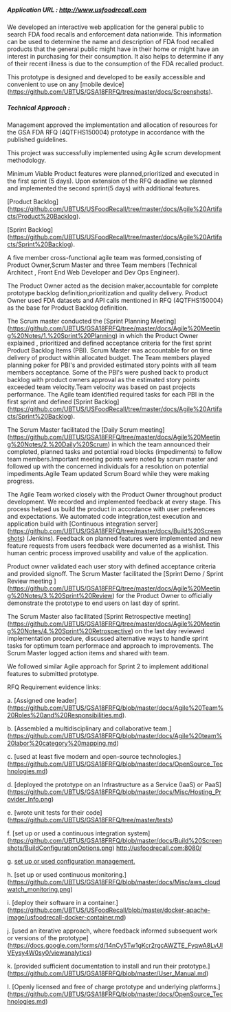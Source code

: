 ##### Application URL : http://www.usfoodrecall.com

We developed an interactive web application for the general public to search FDA food recalls and enforcement data nationwide.
This information can be used to determine the name and description of FDA food recalled products that the general public might
have in their home or might have an interest in purchasing for their consumption. It also helps to determine if any
of their recent illness is due to the consumption of the FDA recalled product.

This prototype is designed and developed to be easily accessible and convenient to use on any [mobile device] (https://github.com/UBTUS/GSA18FRFQ/tree/master/docs/Screenshots). 

##### Technical Approach :

Management approved the implementation and allocation of resources for the GSA FDA RFQ (4QTFHS150004) prototype in accordance with the published guidelines. 

This project was successfully implemented using Agile scrum development methodology. 

Minimum Viable Product features were planned,prioritized and executed in the first sprint (5 days). 
Upon extension of the RFQ deadline we planned and implemented the second sprint(5 days) with additional features.

[Product Backlog] (https://github.com/UBTUS/USFoodRecall/tree/master/docs/Agile%20Artifacts/Product%20Backlog).

[Sprint Backlog] (https://github.com/UBTUS/USFoodRecall/tree/master/docs/Agile%20Artifacts/Sprint%20Backlog).

A five member cross-functional agile team was formed,consisting of Product Owner,Scrum Master and three Team members 
(Technical Architect , Front End Web Developer and Dev Ops Engineer). 

The Product Owner acted as the decision maker,accountable for complete prototype backlog definition,prioritization and quality delivery. Product Owner used FDA datasets and API 
calls mentioned in RFQ (4QTFHS150004) as the base for Product Backlog definition.

The Scrum master conducted the [Sprint Planning Meeting] (https://github.com/UBTUS/GSA18FRFQ/tree/master/docs/Agile%20Meeting%20Notes/1.%20Sprint%20Planning) 
in which the Product Owner explained , prioritized and defined acceptance criteria for the first sprint Product Backlog Items (PBI). Scrum Master was accountable for on 
time delivery of product within allocated budget. The Team members played planning poker for PBI's and provided estimated story points with all team members acceptance. 
Some of the PBI's were pushed back to product backlog with product owners approval as the estimated story points exceeded team velocity.Team velocity was based on 
past projects performance. The Agile team identified required tasks for each PBI in the first sprint and defined [Sprint Backlog] (https://github.com/UBTUS/USFoodRecall/tree/master/docs/Agile%20Artifacts/Sprint%20Backlog).

The Scrum Master facilitated the [Daily Scrum meeting] (https://github.com/UBTUS/GSA18FRFQ/tree/master/docs/Agile%20Meeting%20Notes/2.%20Daily%20Scrum) in which the team announced their completed, planned tasks and potential road blocks (impediments) to 
fellow team members.Important meeting points were noted by scrum master and followed up with the concerned individuals for a resolution on potential impediments.Agile Team updated Scrum Board while they were making progress. 

The Agile Team worked closely with the Product Owner throughout product development. We recorded and implemented feedback at every stage. This process helped us build
the product in accordance with user preferences and expectations. We automated code integration,test execution and application build with [Continuous integration server] (https://github.com/UBTUS/GSA18FRFQ/tree/master/docs/Build%20Screenshots) (Jenkins).
Feedback on planned features were implemented and new feature requests from users feedback were documented as a wishlist. This human centric process improved usability and value of the application.

Product owner validated each user story with defined acceptance criteria and provided signoff. The Scrum Master facilitated the [Sprint Demo / Sprint Review meeting ] (https://github.com/UBTUS/GSA18FRFQ/tree/master/docs/Agile%20Meeting%20Notes/3.%20Sprint%20Review) for the Product Owner to officially demonstrate the prototype to end users on last day of sprint.

The Scrum Master also facilitated [Sprint Retrospective meeting] (https://github.com/UBTUS/GSA18FRFQ/tree/master/docs/Agile%20Meeting%20Notes/4.%20Sprint%20Retrospective) on the last day reviewed implementation procedure, discussed alternative ways to handle sprint tasks for 
optimum team performace and approach to improvements. The Scrum Master logged action items and shared with team.

We followed similar Agile approach for Sprint 2 to implement additional features to submitted prototype.


RFQ Requirement evidence links:

a. [Assigned one leader] (https://github.com/UBTUS/GSA18FRFQ/blob/master/docs/Agile%20Team%20Roles%20and%20Responsibilities.md).

b. [Assembled a multidisciplinary and collaborative team.] (https://github.com/UBTUS/GSA18FRFQ/blob/master/docs/Agile%20team%20labor%20category%20mapping.md)

c. [used at least five modern and open-source technologies.] (https://github.com/UBTUS/GSA18FRFQ/blob/master/docs/OpenSource_Technologies.md)

d. [deployed the prototype on an Infrastructure as a Service (IaaS) or PaaS] (https://github.com/UBTUS/GSA18FRFQ/blob/master/docs/Misc/Hosting_Provider_Info.png)

e. [wrote unit tests for their code] (https://github.com/UBTUS/GSA18FRFQ/tree/master/tests)

f. [set up or used a continuous integration system] (https://github.com/UBTUS/GSA18FRFQ/blob/master/docs/Build%20Screenshots/BuildConfigurationOptions.png) http://usfoodrecall.com:8080/
 
g. [set up or used configuration management.](https://github.com/UBTUS/USFoodRecall/blob/master/fabfile.py)

h. [set up or used continuous monitoring.] (https://github.com/UBTUS/GSA18FRFQ/blob/master/docs/Misc/aws_cloudwatch_monitoring.png)

i. [deploy their software in a container.] (https://github.com/UBTUS/USFoodRecall/blob/master/docker-apache-image/usfoodrecall-docker-container.md)

j. [used an iterative approach, where feedback informed subsequent work or versions of the prototype] (https://docs.google.com/forms/d/14nCy5Tw1gKcr2rgcAWZTE_FyqwA8LvUlVEysy4W0sy0/viewanalytics)

k. [provided sufficient documentation to install and run their prototype.] (https://github.com/UBTUS/GSA18FRFQ/blob/master/User_Manual.md)

l. [Openly licensed and free of charge prototype and underlying platforms.] (https://github.com/UBTUS/GSA18FRFQ/blob/master/docs/OpenSource_Technologies.md)